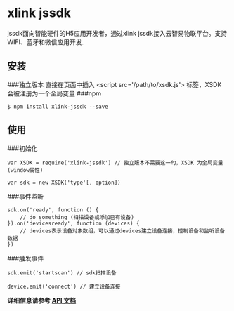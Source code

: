 # xlink jssdk

jssdk面向智能硬件的H5应用开发者，通过xlink jssdk接入云智易物联平台。支持WIFI、蓝牙和微信应用开发.


## 安装
###独立版本
直接在页面中插入 &lt;script src='/path/to/xsdk.js'&gt; 标签，XSDK 会被注册为一个全局变量
###npm
```
$ npm install xlink-jssdk --save
```

## 使用

###初始化
```
var XSDK = require('xlink-jssdk') // 独立版本不需要这一句，XSDK 为全局变量(window属性)

var sdk = new XSDK('type'[, option])
```

###事件监听
```
sdk.on('ready', function () {
    // do something (扫描设备或添加已有设备)
}).on('devicesready', function (devices) {
    // devices表示设备对象数组，可以通过devices建立设备连接，控制设备和监听设备数据
})
```

###触发事件
```
sdk.emit('startscan') // sdk扫描设备

device.emit('connect') // 建立设备连接
```

**详细信息请参考 [API 文档](./docs/xlink-jssdk接口文档.md)**
